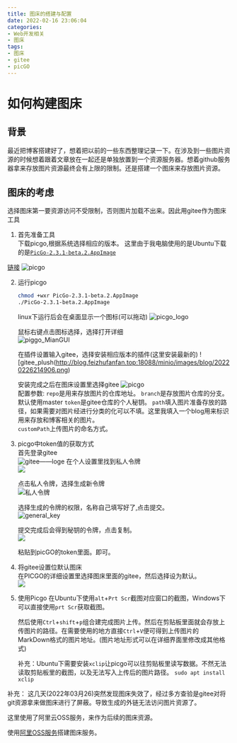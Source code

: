 ```yaml
---
title: 图床的搭建与配置
date: 2022-02-16 23:06:04
categories:
- Web开发相关
- 图床
tags:
- 图床
- gitee
- picGO
---
```


# 如何构建图床  
## 背景
  最近把博客搭建好了，想着把以前的一些东西整理记录一下。在涉及到一些图片资源的时候想着跟着文章放在一起还是单独放置到一个资源服务器。想着github服务器拿来存放图片资源最终会有上限的限制。还是搭建一个图床来存放图片资源。

## 图床的考虑
选择图床第一要资源访问不受限制，否则图片加载不出来。因此用gitee作为图床工具

1. 首先准备工具  
  下载picgo,根据系统选择相应的版本。 这里由于我电脑使用的是Ubuntu下载的是[`PicGo-2.3.1-beta.2.AppImage`](https://github.com/Molunerfinn/PicGo/releases/download/v2.3.1-beta.2/PicGo-2.3.1-beta.2.AppImage)  

  [链接](https://github.com/Molunerfinn/PicGo/releases/tag/v2.3.1-beta.2)
  ![picgo](http://blog.feizhufanfan.top:18088/minio/images/blog/20220226212220.png)  

2. 运行picgo  
   ```sh
   chmod +wxr PicGo-2.3.1-beta.2.AppImage
   ./PicGo-2.3.1-beta.2.AppImage
   ```
   linux下运行后会在桌面显示一个图标(可以拖动)
   ![picgo_logo](http://blog.feizhufanfan.top:18088/minio/images/blog/20220226212915.png)  

   鼠标右键点击图标选择，选择打开详细  
   ![piggo_MianGUI](http://blog.feizhufanfan.top:18088/minio/images/blog/20220226214811.png)  

   在插件设置输入gitee，选择安装相应版本的插件(这里安装最新的)
   ![gitee_plush(http://blog.feizhufanfan.top:18088/minio/images/blog/20220226214906.png)  

   安装完成之后在图床设置里选择gitee
   ![picgo](http://blog.feizhufanfan.top:18088/minio/images/blog/20220226215919.png)  
   配置参数:
   `repo`是用来存放图片的仓库地址。
   `branch`是存放图片仓库的分支。默认使用master
   `token`是gitee仓库的个人秘钥。
   `path`填入图片准备存放的路径，如果需要对图片经进行分类的化可以不填。这里我填入一个blog用来标识用来存放和博客相关的图片。  
   `customPath`上传图片的命名方式。

3. picgo中token值的获取方式  
   首先登录gitee  
   ![gitee——loge](http://blog.feizhufanfan.top:18088/minio/images/blog/20220226220933.png)
   在个人设置里找到私人令牌  
   ![](http://blog.feizhufanfan.top:18088/minio/images/blog/20220226221031.png)  

   点击私人令牌，选择生成新令牌  
   ![私人令牌](http://blog.feizhufanfan.top:18088/minio/images/blog/20220226221147.png)

   选择生成的令牌的权限，名称自己填写好了,点击提交。  
   ![general_key](http://blog.feizhufanfan.top:18088/minio/images/blog/20220226221418.png)  

   提交完成后会得到秘钥的令牌，点击复制。  
   ![](http://blog.feizhufanfan.top:18088/minio/images/blog/20220226221736.png)  

   粘贴到picGO的token里面。即可。

3. 将gitee设置位默认图床  
   在PICGO的详细设置里选择图床里面的gitee，然后选择设为默认。  
   ![](http://blog.feizhufanfan.top:18088/minio/images/blog/20220226222521.png)  

4. 使用Picgo
   在Ubuntu下使用`alt`+`Prt Scr`截图对应窗口的截图，Windows下可以直接使用`prt Scr`获取截图。

   然后使用`Ctrl`+`shift`+`p`组合建完成图片上传。然后在剪贴板里面就会存放上传图片的路径。在需要使用的地方直接`Ctrl`+`V`便可得到上传图片的MarkDown格式的图片地址。(图片地址形式可以在详细界面里修改成其他格式)

   补充：Ubuntu下需要安装`xclip`让picgo可以往剪贴板里读写数据。不然无法读取剪贴板里的截图，以及无法写入上传后的图片路径。
   `sudo apt install xclip`



补充：
这几天(2022年03月26)突然发现图床失效了，经过多方查验是gitee对将git资源拿来做图床进行了屏蔽。导致生成的外链无法访问图片资源了。

这里使用了阿里云OSS服务，来作为后续的图床资源。

使用[阿里OSS服务](https://zhuanlan.zhihu.com/p/104152479)搭建图床服务。






  